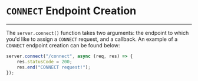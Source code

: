 # `CONNECT` Endpoint Creation

---
The `server.connect()` function takes two arguments: the endpoint to which you'd like to assign a `CONNECT` request, and a callback. An example of a `CONNECT` endpoint creation can be found below:<br>
```js
server.connect("/connect", async (req, res) => {
    res.statusCode = 200;
    res.end("CONNECT request!");
});
```